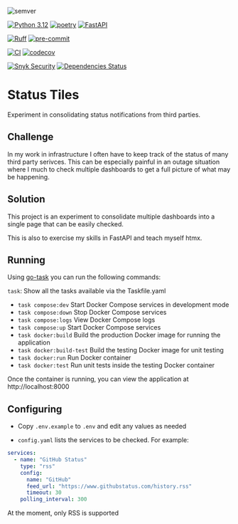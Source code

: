 ![semver](https://img.shields.io/badge/semver-0.1.0-blue)

[![Python 3.12](https://img.shields.io/badge/python-3.12-blue.svg)](https://www.python.org/downloads/release/python-360/)
[![poetry](https://img.shields.io/endpoint?url=https://python-poetry.org/badge/v0.json)](https://python-poetry.org/)
[![FastAPI](https://img.shields.io/badge/FastAPI-0.115.6-009688.svg?logo=fastapi)](https://fastapi.tiangolo.com)

[![Ruff](https://img.shields.io/endpoint?url=https://raw.githubusercontent.com/astral-sh/ruff/main/assets/badge/v2.json)](https://github.com/astral-sh/ruff)
[![pre-commit](https://img.shields.io/badge/pre--commit-enabled-brightgreen?logo=pre-commit)](https://github.com/pre-commit/pre-commit)


[![CI](https://github.com/spackle0/status-tiles/actions/workflows/docker-build-test.yaml/badge.svg)](https://github.com/johndoe/my-project/actions/workflows/ci.yml)
[![codecov](https://codecov.io/gh/spackle0/status-tiles/graph/badge.svg?token=YJVD7W9Q37)](https://codecov.io/gh/spackle0/status-tiles)

[![Snyk Security](https://snyk.io/test/github/spackle0/status-tiles/badge.svg)](https://snyk.io/test/github/spackle0/status-tiles)
[![Dependencies Status](https://img.shields.io/badge/dependencies-up%20to%20date-brightgreen.svg)](https://github.com/spackle0/status-tiles/pulls?utf8=%E2%9C%93&q=is%3Apr%20author%3Aapp%2Fdependabot)


# Status Tiles
Experiment in consolidating status notifications from third parties.

## Challenge
In my work in infrastructure I often have to keep track of the status of many
third party serivces. This can be especially painful in an outage situation
where I much to check multiple dashboards to get a full picture of what may be
happening.

## Solution
This project is an experiment to consolidate multiple dashboards into a single
page that can be easily checked.

This is also to exercise my skills in FastAPI and teach myself htmx.

## Running

Using [go-task](https://taskfile.dev/) you can run the following commands:

`task`: Show all the tasks available via the Taskfile.yaml

* `task compose:dev`             Start Docker Compose services in development mode
* `task compose:down`            Stop Docker Compose services
* `task compose:logs`            View Docker Compose logs
* `task compose:up`              Start Docker Compose services
* `task docker:build`            Build the production Docker image for running the application
* `task docker:build-test`       Build the testing Docker image for unit testing
* `task docker:run`              Run Docker container
* `task docker:test`             Run unit tests inside the testing Docker container

Once the container is running, you can view the application at http://localhost:8000

## Configuring

* Copy `.env.example` to `.env` and edit any values as needed

* `config.yaml` lists the services to be checked. For example:

```yaml
services:
  - name: "GitHub Status"
    type: "rss"
    config:
      name: "GitHub"
      feed_url: "https://www.githubstatus.com/history.rss"
      timeout: 30
    polling_interval: 300
```

At the moment, only RSS is supported
